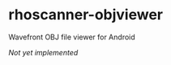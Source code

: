 rhoscanner-objviewer
====================

Wavefront OBJ file viewer for Android

*Not yet implemented*

